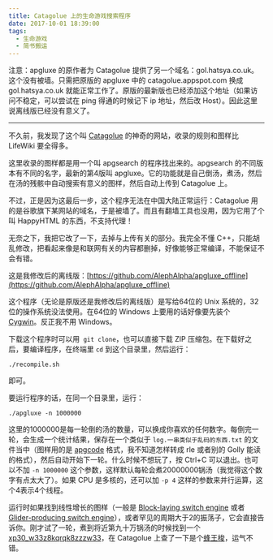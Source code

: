```yaml
---
title: Catagolue 上的生命游戏搜索程序
date: 2017-10-01 18:39:00
tags:
  - 生命游戏
  - 简书搬运
---
```


注意：apgluxe 的原作者为 Catagolue 提供了另一个域名：gol.hatsya.co.uk。这个没有被墙。只需把原版的 apgluxe 中的 catagolue.appspot.com 换成 gol.hatsya.co.uk 就能正常工作了。原版的最新版也已经添加这个地址（如果访问不稳定，可以尝试在 ping 得通的时候记下 ip 地址，然后改 Host）。因此这里说离线版已经没有意义了。

---

不久前，我发现了这个叫 [Catagolue](http://catagolue.appspot.com/) 的神奇的网站，收录的规则和图样比 LifeWiki 要全得多。

这里收录的图样都是用一个叫 apgsearch 的程序找出来的。apgsearch 的不同版本有不同的名字，最新的第4版叫 apgluxe。它的功能就是自己倒汤，煮汤，然后在汤的残骸中自动搜索有意义的图样，然后自动上传到 Catagolue 上。

<!-- more -->

不过，正是因为这最后一步，这个程序无法在中国大陆正常运行：Catagolue 用的是谷歌旗下某网站的域名，于是被墙了。而且有翻墙工具也没用，因为它用了个叫 HappyHTML 的东西，不支持代理！

无奈之下，我把它改了一下，去掉与上传有关的部分。我完全不懂 C++，只能胡乱修改，把看起来像是和联网有关的内容都删掉，好像能够正常编译，不能保证不会有错。

这是我修改后的离线版：[https://github.com/AlephAlpha/apgluxe_offline](https://github.com/AlephAlpha/apgluxe_offline)

这个程序（无论是原版还是我修改后的离线版）是写给64位的 Unix 系统的，32位的操作系统没法使用。在64位的 Windows 上要用的话好像要先装个 [Cygwin](http://cygwin.com/)。反正我不用 Windows。

下载这个程序时可以用` git clone`，也可以直接下载 ZIP 压缩包。在下载好之后，要编译程序，在终端里 `cd` 到这个目录里，然后运行：

```
./recompile.sh
```

即可。

要运行程序的话，在同一个目录里，运行：

```
./apgluxe -n 1000000
```

这里的1000000是每一轮倒的汤的数量，可以换成你喜欢的任何数字。每倒完一轮，会生成一个统计结果，保存在一个类似于 `log.一串类似于乱码的东西.txt` 的文件当中（图样用的是 [apgcode](http://conwaylife.com/wiki/Apgcode) 格式，我不知道怎样转成 rle 或者别的 Golly 能读的格式），然后自动开始下一轮。什么时候不想玩了，按 Ctrl+C 可以退出。也可以不加 `-n 1000000` 这个参数，这样默认每轮会煮20000000锅汤（我觉得这个数字有点太大了）。如果 CPU 是多核的，还可以加 `-p 4` 这样的参数来并行运算，这个4表示4个线程。

运行时如果找到线性增长的图样（一般是 [Block-laying switch engine](http://conwaylife.com/wiki/Block-laying_switch_engine) 或者 [Glider-producing switch engine](http://conwaylife.com/wiki/Glider-producing_switch_engine)），或者罕见的周期大于2的振荡子，它会直接告诉你。刚才试了一轮，煮到将近第九十万锅汤的时候找到一个 [xp30_w33z8kqrqk8zzzw33](https://catagolue.appspot.com/object?apgcode=xp30_w33z8kqrqk8zzzw33&rule=b3s23)，在 Catagolue 上查了一下是个[蜂王梭](http://conwaylife.com/wiki/Queen_bee_shuttle)，运气不错。
